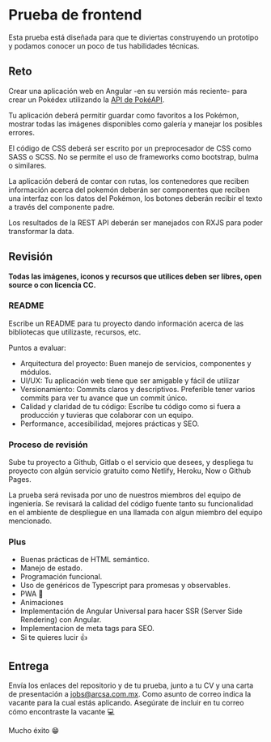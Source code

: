 # Prueba de frontend

Esta prueba está diseñada para que te diviertas construyendo un prototipo y podamos conocer un poco de tus habilidades técnicas.

## Reto

Crear una aplicación web en Angular -en su versión más reciente- para crear un Pokédex utilizando la [API de PokéAPI](https://pokeapi.co).

Tu aplicación deberá permitir guardar como favoritos a los Pokémon, mostrar todas las imágenes disponibles como galería y manejar los posibles errores.

El código de CSS deberá ser escrito por un preprocesador de CSS como SASS o SCSS. No se permite el uso de frameworks como bootstrap, bulma o similares.

La aplicación deberá de contar con rutas, los contenedores que reciben información acerca del pokemón deberán ser componentes que reciben una interfaz con los datos del Pokémon, los botones deberán recibir el texto a través del componente padre.

Los resultados de la REST API deberán ser manejados con RXJS para poder transformar la data.

## Revisión

**Todas las imágenes, iconos y recursos que utilices deben ser libres, open source o con licencia CC.**

### README

Escribe un README para tu proyecto dando información acerca de las bibliotecas que utilizaste, recursos, etc.

Puntos a evaluar:

- Arquitectura del proyecto: Buen manejo de servicios, componentes y módulos.
- UI/UX: Tu aplicación web tiene que ser amigable y fácil de utilizar
- Versionamiento: Commits claros y descriptivos. Preferible tener varios commits para ver tu avance que un commit único.
- Calidad y claridad de tu código: Escribe tu código como si fuera a producción y tuvieras que colaborar con un equipo.
- Performance, accesibilidad, mejores prácticas y SEO.

### Proceso de revisión

Sube tu proyecto a Github, Gitlab o el servicio que desees, y despliega tu proyecto con algún servicio gratuito como Netlify, Heroku, Now o Github Pages.

La prueba será revisada por uno de nuestros miembros del equipo de ingeniería. Se revisará la calidad del código fuente tanto su funcionalidad en el ambiente de despliegue en una llamada con algun miembro del equipo mencionado.

### Plus

- Buenas prácticas de HTML semántico.
- Manejo de estado.
- Programación funcional.
- Uso de genéricos de Typescript para promesas y observables.
- PWA 📱
- Animaciones
- Implementación de Angular Universal para hacer SSR (Server Side Rendering) con Angular.
- Implementacion de meta tags para SEO.
- Si te quieres lucir 👍

## Entrega

Envía los enlaces del repositorio y de tu prueba, junto a tu CV y una carta de presentación a [jobs@arcsa.com.mx](mailto:jobs@arcsa.com.mx). Como asunto de correo indica la vacante para la cual estás aplicando. Asegúrate de incluir en tu correo cómo encontraste la vacante 💻

Mucho éxito 😁

